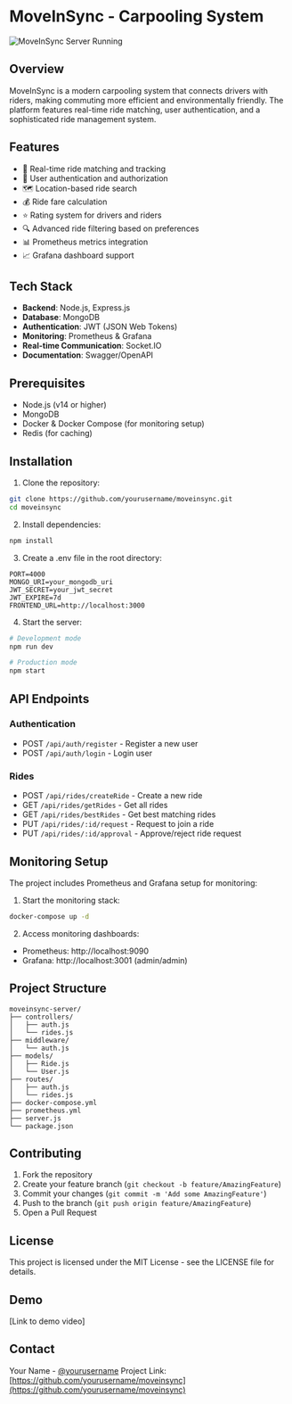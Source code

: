 # MoveInSync - Carpooling System

![MoveInSync Server Running](./docs/assets/server-running.png)

## Overview
MoveInSync is a modern carpooling system that connects drivers with riders, making commuting more efficient and environmentally friendly. The platform features real-time ride matching, user authentication, and a sophisticated ride management system.

## Features
- 🚗 Real-time ride matching and tracking
- 👥 User authentication and authorization
- 🗺️ Location-based ride search
- 💰 Ride fare calculation
- ⭐ Rating system for drivers and riders
- 🔍 Advanced ride filtering based on preferences
- 📊 Prometheus metrics integration
- 📈 Grafana dashboard support

## Tech Stack
- **Backend**: Node.js, Express.js
- **Database**: MongoDB
- **Authentication**: JWT (JSON Web Tokens)
- **Monitoring**: Prometheus & Grafana
- **Real-time Communication**: Socket.IO
- **Documentation**: Swagger/OpenAPI

## Prerequisites
- Node.js (v14 or higher)
- MongoDB
- Docker & Docker Compose (for monitoring setup)
- Redis (for caching)

## Installation

1. Clone the repository:
```bash
git clone https://github.com/yourusername/moveinsync.git
cd moveinsync
```

2. Install dependencies:
```bash
npm install
```

3. Create a .env file in the root directory:
```env
PORT=4000
MONGO_URI=your_mongodb_uri
JWT_SECRET=your_jwt_secret
JWT_EXPIRE=7d
FRONTEND_URL=http://localhost:3000
```

4. Start the server:
```bash
# Development mode
npm run dev

# Production mode
npm start
```

## API Endpoints

### Authentication
- POST `/api/auth/register` - Register a new user
- POST `/api/auth/login` - Login user

### Rides
- POST `/api/rides/createRide` - Create a new ride
- GET `/api/rides/getRides` - Get all rides
- GET `/api/rides/bestRides` - Get best matching rides
- PUT `/api/rides/:id/request` - Request to join a ride
- PUT `/api/rides/:id/approval` - Approve/reject ride request

## Monitoring Setup

The project includes Prometheus and Grafana setup for monitoring:

1. Start the monitoring stack:
```bash
docker-compose up -d
```

2. Access monitoring dashboards:
- Prometheus: http://localhost:9090
- Grafana: http://localhost:3001 (admin/admin)

## Project Structure
```
moveinsync-server/
├── controllers/
│   ├── auth.js
│   └── rides.js
├── middleware/
│   └── auth.js
├── models/
│   ├── Ride.js
│   └── User.js
├── routes/
│   ├── auth.js
│   └── rides.js
├── docker-compose.yml
├── prometheus.yml
├── server.js
└── package.json
```

## Contributing
1. Fork the repository
2. Create your feature branch (`git checkout -b feature/AmazingFeature`)
3. Commit your changes (`git commit -m 'Add some AmazingFeature'`)
4. Push to the branch (`git push origin feature/AmazingFeature`)
5. Open a Pull Request

## License
This project is licensed under the MIT License - see the LICENSE file for details.

## Demo
[Link to demo video]

## Contact
Your Name - [@yourusername](https://twitter.com/yourusername)
Project Link: [https://github.com/yourusername/moveinsync](https://github.com/yourusername/moveinsync) 